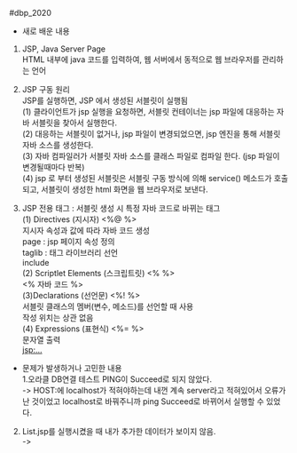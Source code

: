 #dbp_2020

- 새로 배운 내용   
1. JSP, Java Server Page   
HTML 내부에 java 코드를 입력하여, 웹 서버에서 동적으로 웹 브라우저를 관리하는 언어   

2. JSP 구동 원리   
JSP를 실행하면, JSP 에서 생성된 서블릿이 실행됨   
(1) 클라이언트가 jsp 실행을 요청하면, 서블릿 컨테이너는 jsp 파일에 대응하는 자바 서블릿을 찾아서 실행한다.   
(2) 대응하는 서블릿이 없거나, jsp 파일이 변경되었으면, jsp 엔진을 통해 서블릿 자바 소스를 생성한다.   
(3) 자바 컴파일러가 서블릿 자바 소스를 클래스 파일로 컴파일 한다. (jsp 파일이 변경될때마다 반복)   
(4) jsp 로 부터 생성된 서블릿은 서블릿 구동 방식에 의해 service() 메소드가 호출되고, 서블릿이 생성한 html 화면을 웹 브라우저로 보낸다.    

3. JSP 전용 태그 : 서블릿 생성 시 특정 자바 코드로 바뀌는 태그   
(1) Directives (지시자) <%@ %>   
 지시자 속성과 값에 따라 자바 코드 생성   
 page : jsp 페이지 속성 정의   
 taglib : 태그 라이브러리 선언   
 include   
(2) Scriptlet Elements (스크립트릿) <% %>   
 <% 자바 코드 %>   
(3)Declarations (선언문) <%! %>   
 서블릿 클래스의 멤버(변수, 메소드)를 선언할 때 사용   
 작성 위치는 상관 없음   
(4) Expressions (표현식) <%= %>   
 문자열 출력   
 <jsp:...>   


- 문제가 발생하거나 고민한 내용   
1.오라클 DB연결 테스트 PING이 Succeed로 되지 않았다.    
-> HOST:에 localhost가 적혀야하는데 내껀 계속 server라고 적혀있어서 오류가 난 것이었고 localhost로 바꿔주니까 ping Succeed로 바뀌어서 실행할 수 있었다.
2. List.jsp를 실행시켰을 때 내가 추가한 데이터가 보이지 않음.   
->

